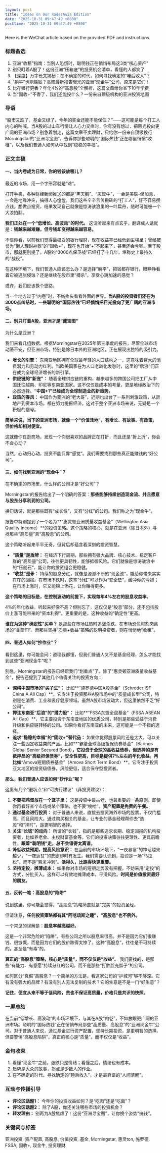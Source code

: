 ```yaml
---
layout: post
title: "Ideas on Our RadarAsia Edition"
date: "2025-10-31 09:47:49 +0800"
posttime: "2025-10-31 09:47:49 +0800"
---
```


Here is the WeChat article based on the provided PDF and instructions.

### **标题备选**

1.  亚洲“收租”指南：当别人恐慌时，聪明钱正在悄悄布局这3类“核心资产”
2.  别只盯着A股了！这份亚洲“压箱底”的投资机会清单，看懂的人都笑了
3.  【深度】万字长文揭秘：在不确定的时代，如何寻找确定的“睡后收入”？
4.  “躺平”也能赚钱？高盛最新报告曝光的亚洲“现金牛”公司，原来是它们！
5.  比存银行更香？年化4%的“高息股”全解析，这篇文章给你省下10年学费
6.  当“固收+”不香了，我们还能投什么？一份来自顶级机构的亚洲投资地图

### **导语**

“股市又跌了，基金又绿了，今年的奖金还能不能保住？”——这可能是每个打工人内心的呐喊。当A股的过山车行情让人心力交瘁时，你有没有想过，把目光投向更广阔的亚洲市场？别急着划走，这篇文章不卖理财，只给你一份来自顶级投行Morningstar的“亚洲寻宝图”，告诉你那些聪明的“国际热钱”正在哪里悄悄“收租”，以及我们普通人如何从中找到“稳稳的幸福”。

### **正文主稿**

#### **一、当内卷成为日常，你的钱该放哪儿？**

最近的市场，用一个字形容就是“难”。

打开手机，各种财经新闻推送的都是“黑天鹅”、“灰犀牛”，一会是美联-储加息，一会是地缘冲突，搞得人心惶惶。我们这些辛辛苦苦搬砖的“打工人”，好不容易攒点钱，想做点投资，结果发现自己就像是惊涛骇浪里的一叶扁舟，随时可能被一个大浪拍翻。

**我们正处在一个“低增长、高波动”的时代。** 这话听起来有点玄乎，翻译成人话就是：**钱越来越难赚，但亏钱却变得越来越容易。**

不信你看，以前我们觉得最稳妥的银行理财，现在收益率已经低到尘埃里；曾经被誉为“懒人理财神器”的“固收+”，现在也开始“+”不起来了，甚至还会亏钱。至于股市，那就更别提了，A股的“3000点保卫战”已经打了十几年，堪称史上最持久的“战役”。

在这种环境下，我们普通人应该怎么办？是选择“躺平”，把钱都存银行，眼睁睁看着它被通胀侵蚀？还是继续在股市里“搏杀”，享受心跳加速的感觉？

或许，我们应该换个思路。

当一个地方过于“内卷”时，不妨抬头看看外面的世界。**当A股的投资者们还在为3000点纠结时，一些聪明的“国际热钱”已经悄悄把目光投向了更广阔的亚洲市场。**

#### **二、别只盯着A股，亚洲才是“藏宝图”**

为什么是亚洲？

我们来看几组数据。根据Morningstar在2025年第三季度的报告，尽管全球市场动荡不安，但亚洲市场，特别是除日本外的亚洲地区，正在展现出独特的吸引力。

*   **增长的引擎：** 东南亚地区拥有全球最年轻的人口结构之一，这意味着巨大的消费潜力和劳动力红利。当欧美国家在为人口老龄化发愁时，这里的“后浪”们正在成为全球经济增长的新引擎。
*   **供应链的“新宠”：** 随着全球供应链的重构，越来越多的跨国公司把工厂从中国迁往越南、印尼等东南亚国家。这不仅仅是成本的考量，更是地缘政治下的必然选择。**“中国+1”已经成为全球制造业的新趋势。**
*   **政策的春风：** 中国作为亚洲的“老大哥”，近期也出台了一系列刺激政策，从房地产到资本市场，都在努力提振经济。这对于整个亚洲市场来说，无疑是一个积极的信号。

**简单来说，当下的亚洲市场，就像一个“价值洼地”，有增长、有故事、有政策，但价格却相对便宜。**

这就像你在逛商场，发现一个你很喜欢的品牌正在打折，而且还是“折上折”，你会不会心动？

当然，心动归心动，投资不能只靠“感觉”。我们需要找到那些真正能赚钱的“好公司”。

#### **三、如何找到亚洲的“现金牛”？**

在不确定的市场里，什么样的公司才是“好公司”？

Morningstar的报告给出了一个明确的答案：**那些能够持续创造现金流、并且愿意与股东分享利润的公司。**

换句话说，就是那些既有“成长性”，又有“分红”的公司。我们称之为“现金牛”。

报告中特别提到了一个名为**“惠灵顿亚洲质量收益基金”（Wellington Asia Quality Income）**的投资策略。这个策略的核心，就是在亚洲（除日本外）寻找那些“高质量”且“高股息”的公司。

这个策略听起来平平无奇，但背后却蕴含着深刻的投资智慧。

*   **“质量”是盾牌：** 在经济下行周期，那些拥有强大品牌、核心技术、稳定客户群的“高质量”公司，往往更具韧性，能够抵御风险。它们就像是惊涛骇浪中的“压舱石”，能让你的投资组合更稳健。
*   **“收益”是矛：** 持续的股息分红，就像是源源不断的“现金流”，能给你带来实实在在的回报。在市场下跌时，这笔“分红”可以作为“安全垫”，缓冲你的亏损；在市场上涨时，它又能锦上添花，让你赚得更多。

**这个策略的目标是，在控制波动的前提下，实现每年4%左右的股息收益率。**

4%的年化收益，听起来好像不高？但别忘了，这仅仅是“股息”部分，还不包括股价上涨可能带来的“资本利得”。更重要的是，这种收益的“确定性”更高。

**谁在为这种“确定性”买单？** 是那些在市场狂热时追涨杀跌、在市场恐慌时割肉离场的“韭菜们”。而那些坚持“质量+收益”策略的聪明投资者，则在悄悄地“收租”。

#### **四、普通人如何“抄作业”？**

看到这里，你可能会问：道理我都懂，但我们普通人又不是基金经理，怎么才能找到这些“亚洲现金牛”呢？

别急，Morningstar的报告已经帮我们“划重点”了。除了“惠灵顿亚洲质量收益基金”，报告还提到了其他几个值得关注的投资方向：

*   **深耕中国市场的“尖子生”：** 比如**“施罗德中国A股基金”（Schroder ISF China A All Cap）**，它专注于投资那些A股市场中的“质量成长型”公司，特别是在消费、工业和医疗健康领域。虽然A股市场波动大，但这里依然不乏“好公司”。
*   **押注东南亚“后浪”的“潜力股”：** 比如**“FSSA东盟全盘基金”（FSSA ASEAN All Cap）**，它主要投资于东南亚地区的优质公司，特别是那些受益于消费升级和供应链转移的公司。如果你看好东南亚的未来，这可能是一个不错的选择。
*   **追求“稳稳的幸福”的“固收+”替代品：** 如果你觉得股票风险还是太大，可以关注一些固定收益类的产品。比如**“霸菱全球高级担保债券基金”（Barings Global Senior Secured Bond）**，它投资于全球的高收益债券，但选择的是有抵押品的“高级担保债券”，安全性更高，目标是提供7%左右的年化收益。再比如**“Amova短期债券基金”（Amova Short Term Bond）**，它专注于投资亚太地区的投资级债券，风险更低，适合保守型投资者。

**那么，我们普通人应该如何“抄作业”呢？**

这里有几个“避坑点”和“可执行建议”（非投资建议）：

1.  **不要把鸡蛋放在一个篮子里：** 这是投资中最古老、也最重要的一条原则。即使你再看好某个市场或某个策略，也不要“梭哈”。**资产配置是免费的午餐。**
2.  **通过基金进行投资：** 对于普通人来说，直接去投资海外市场的股票，不仅门槛高，而且风险大。通过购买相关的基金，让专业的基金经理帮你去“选股”和“择时”，是更明智的选择。
3.  **关注“长钱”的动向：** 所谓的“长钱”，指的是那些追求长期、稳定回报的机构投资者，比如养老金、主权财富基金等。它们的投资决策往往更理性、更具前瞻性。**跟着“聪明钱”走，总不会错得太离谱。**
4.  **降低收益预期，提高风险意识：** 在当前的市场环境下，“一夜暴富”的神话越来越少，“一夜返贫”的悲剧却时有发生。我们需要认识到，投资是一场“马拉松”，而不是“百米冲刺”。**活得久，比跑得快更重要。**
5.  **坚持定投，摊薄成本：** 如果你对市场的短期走势没有把握，不妨采用“定投”的方式，分批买入。这样可以有效地摊薄成本，平滑风险。**时间是价值投资最好的朋友。**

#### **五、反转一笔：高股息的“陷阱”**

说到这里，你可能会觉得，“高股息”策略简直就是“完美”的投资圣经。

但请注意，**任何投资策略都有其“阿喀琉斯之踵”，“高股息”也不例外。**

一个常见的误解是：**股息率越高越好。**

这是一个非常危险的“陷阱”。有些公司之所以股息率很高，并不是因为它们很赚钱、很慷慨，而是因为它们的股价跌得太惨了。这种“高股息”，往往是不可持续的，甚至是“有毒”的。

**真正的“高股息”策略，核心是“质量”，而不仅仅是“收益”。** 我们要找的，是那些“有能力、有意愿”持续分红的公司，而不是那些“打肿脸充胖子”的公司。

如何区分“真假”高股息？一个简单的方法是，看这家公司的“护城河”够不够深。它有没有强大的品牌？有没有别人无法复制的技术？它的生意是不是一门“好生意”？

**记住，便宜从来不等于低风险，贵也不保证高质量，价格只是共识的快照。**

### **一屏总结**

在当前“低增长、高波动”的市场环境下，与其在A股“内卷”，不如放眼更广阔的亚洲市场。聪明的“国际热钱”正在悄悄布局那些“高质量、高股息”的“亚洲现金牛”公司。对于普通人来说，通过基金进行资产配置，坚持长期投资，是更明智的选择。但要警惕“高股息陷阱”，真正的核心是“质量”，而不仅仅是“收益”。

### **金句收束**

1.  看懂“现金牛”之前，涨跌只是情绪；看懂之后，情绪也有成本。
2.  趋势是大众的故事，拐点是少数人的作业。
3.  在不确定的时代，寻找确定的“睡后收入”，才是最靠谱的“人间清醒”。

### **互动与传播引导**

*   **评论区话题1：** 今年你的投资收益如何？是“吃肉”还是“吃面”？
*   **评论区话题2：** 除了A股，你还关注哪些市场的投资机会？
*   **转发理由：** 别再为A股焦虑了！这份“亚洲寻宝图”，让你换个姿势“搞钱”。

### **关键词与标签**

亚洲投资, 资产配置, 高股息, 价值投资, 基金, Morningstar, 惠灵ton, 施罗德, FSSA, 固收+, 现金牛, 投资理财
